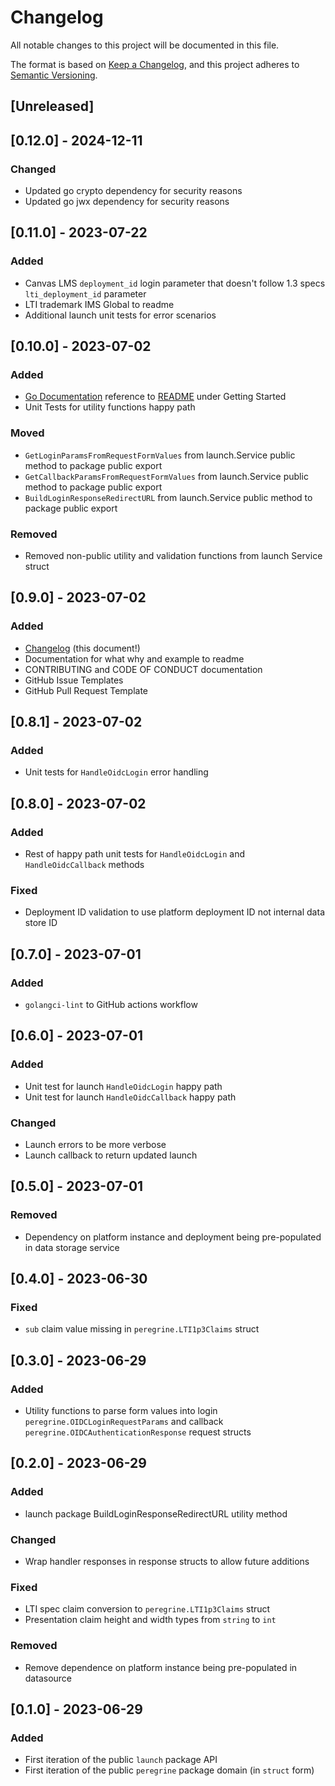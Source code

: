 # Changelog

All notable changes to this project will be documented in this file.

The format is based on [Keep a Changelog](https://keepachangelog.com/en/1.0.0/),
and this project adheres to [Semantic Versioning](https://semver.org/spec/v2.0.0.html).

## [Unreleased]

## [0.12.0] - 2024-12-11

### Changed
- Updated go crypto dependency for security reasons
- Updated go jwx dependency for security reasons

## [0.11.0] - 2023-07-22

### Added
- Canvas LMS `deployment_id` login parameter that doesn't follow 1.3 specs `lti_deployment_id` parameter
- LTI trademark IMS Global to readme
- Additional launch unit tests for error scenarios

## [0.10.0] - 2023-07-02

### Added
- [Go Documentation](https://pkg.go.dev/github.com/stevenweathers/peregrine-lti) reference to [README](README.md) under Getting Started
- Unit Tests for utility functions happy path

### Moved
- `GetLoginParamsFromRequestFormValues` from launch.Service public method to package public export
- `GetCallbackParamsFromRequestFormValues` from launch.Service public method to package public export
- `BuildLoginResponseRedirectURL` from launch.Service public method to package public export

### Removed
- Removed non-public utility and validation functions from launch Service struct

## [0.9.0] - 2023-07-02

### Added
- [Changelog](CHANGELOG.md) (this document!)
- Documentation for what why and example to readme
- CONTRIBUTING and CODE OF CONDUCT documentation
- GitHub Issue Templates
- GitHub Pull Request Template

## [0.8.1] - 2023-07-02

### Added
- Unit tests for `HandleOidcLogin` error handling

## [0.8.0] - 2023-07-02

### Added
- Rest of happy path unit tests for `HandleOidcLogin` and `HandleOidcCallback` methods

### Fixed
- Deployment ID validation to use platform deployment ID not internal data store ID

## [0.7.0] - 2023-07-01

### Added
- `golangci-lint` to GitHub actions workflow

## [0.6.0] - 2023-07-01

### Added
- Unit test for launch `HandleOidcLogin` happy path
- Unit test for launch `HandleOidcCallback` happy path

### Changed
- Launch errors to be more verbose
- Launch callback to return updated launch

## [0.5.0] - 2023-07-01

### Removed
- Dependency on platform instance and deployment being pre-populated in data storage service

## [0.4.0] - 2023-06-30

### Fixed
- `sub` claim value missing in `peregrine.LTI1p3Claims` struct

## [0.3.0] - 2023-06-29

### Added
- Utility functions to parse form values into login `peregrine.OIDCLoginRequestParams` and callback `peregrine.OIDCAuthenticationResponse` request structs

## [0.2.0] - 2023-06-29

### Added
- launch package BuildLoginResponseRedirectURL utility method

### Changed
- Wrap handler responses in response structs to allow future additions

### Fixed

- LTI spec claim conversion to `peregrine.LTI1p3Claims` struct
- Presentation claim height and width types from `string` to `int`

### Removed
- Remove dependence on platform instance being pre-populated in datasource

## [0.1.0] - 2023-06-29

### Added
- First iteration of the public `launch` package API
- First iteration of the public `peregrine` package domain (in `struct` form)